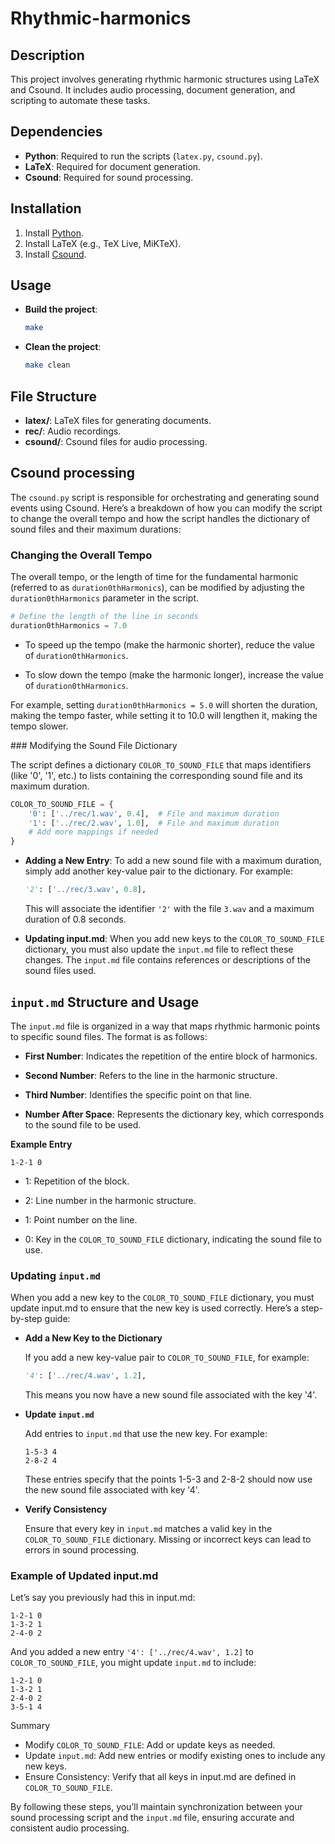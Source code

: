 # Rhythmic-harmonics

## Description
This project involves generating rhythmic harmonic structures using LaTeX and Csound. It includes audio processing, document generation, and scripting to automate these tasks.

## Dependencies
- **Python**: Required to run the scripts (`latex.py`, `csound.py`).
- **LaTeX**: Required for document generation.
- **Csound**: Required for sound processing.

## Installation
1. Install [Python](https://www.python.org/downloads/).
2. Install LaTeX (e.g., TeX Live, MiKTeX).
3. Install [Csound](https://csound.com/download.html).

## Usage
- **Build the project**:
  ```bash
  make
  ```

- **Clean the project**:
  ```bash
  make clean
  ```

## File Structure
- **latex/**: LaTeX files for generating documents.
- **rec/**: Audio recordings.
- **csound/**: Csound files for audio processing.

## Csound processing

The `csound.py` script is responsible for orchestrating and generating sound events using Csound. 
Here’s a breakdown of how you can modify the script to change the overall tempo and how the script handles the dictionary of sound files and their maximum durations:

### Changing the Overall Tempo

The overall tempo, or the length of time for the fundamental harmonic (referred to as `duration0thHarmonics`), can be modified by adjusting the `duration0thHarmonics` parameter in the script.

```python
# Define the length of the line in seconds
duration0thHarmonics = 7.0
```

- To speed up the tempo (make the harmonic shorter), reduce the value of `duration0thHarmonics`.

- To slow down the tempo (make the harmonic longer), increase the value of `duration0thHarmonics`.

For example, setting `duration0thHarmonics = 5.0` will shorten the duration, making the tempo faster, while setting it to 10.0 will lengthen it, making the tempo slower.

### Modifying the Sound File Dictionary

The script defines a dictionary `COLOR_TO_SOUND_FILE` that maps identifiers (like '0', '1', etc.) to lists containing the corresponding sound file and its maximum duration.

```python
COLOR_TO_SOUND_FILE = {
    '0': ['../rec/1.wav', 0.4],  # File and maximum duration
    '1': ['../rec/2.wav', 1.0],  # File and maximum duration
    # Add more mappings if needed
}
```

- **Adding a New Entry**: To add a new sound file with a maximum duration, simply add another key-value pair to the dictionary. For example:

    ```python
    '2': ['../rec/3.wav', 0.8],
    ```

    This will associate the identifier `'2'` with the file `3.wav` and a maximum duration of 0.8 seconds.

- **Updating input.md**: When you add new keys to the `COLOR_TO_SOUND_FILE` dictionary, you must also update the `input.md` file to reflect these changes. The `input.md` file contains references or descriptions of the sound files used.

## `input.md` Structure and Usage

The `input.md` file is organized in a way that maps rhythmic harmonic points to specific sound files. The format is as follows:

- **First Number**: Indicates the repetition of the entire block of harmonics.

- **Second Number**: Refers to the line in the harmonic structure.

- **Third Number**: Identifies the specific point on that line.

- **Number After Space**: Represents the dictionary key, which corresponds to the sound file to be used.

**Example Entry**

```
1-2-1 0
```

- 1: Repetition of the block.

- 2: Line number in the harmonic structure.

- 1: Point number on the line.

- 0: Key in the `COLOR_TO_SOUND_FILE` dictionary, indicating the sound file to use.

### Updating `input.md`

When you add a new key to the `COLOR_TO_SOUND_FILE` dictionary, you must update input.md to ensure that the new key is used correctly. Here’s a step-by-step guide:

- **Add a New Key to the Dictionary**

    If you add a new key-value pair to `COLOR_TO_SOUND_FILE`, for example:

    ```python
    '4': ['../rec/4.wav', 1.2],
    ```

    This means you now have a new sound file associated with the key '4'.

- **Update `input.md`**

    Add entries to `input.md` that use the new key. For example:
    
    ```
    1-5-3 4
    2-8-2 4
    ```

    These entries specify that the points 1-5-3 and 2-8-2 should now use the new sound file associated with key '4'.

- **Verify Consistency**

    Ensure that every key in `input.md` matches a valid key in the `COLOR_TO_SOUND_FILE` dictionary. Missing or incorrect keys can lead to errors in sound processing.

### Example of Updated input.md

Let’s say you previously had this in input.md:

```
1-2-1 0
1-3-2 1
2-4-0 2
```

And you added a new entry `'4': ['../rec/4.wav', 1.2]` to `COLOR_TO_SOUND_FILE`, you might update `input.md` to include:

```
1-2-1 0
1-3-2 1
2-4-0 2
3-5-1 4
```

Summary
- Modify `COLOR_TO_SOUND_FILE`: Add or update keys as needed.
- Update `input.md`: Add new entries or modify existing ones to include any new keys.
- Ensure Consistency: Verify that all keys in input.md are defined in `COLOR_TO_SOUND_FILE`.

By following these steps, you’ll maintain synchronization between your sound processing script and the `input.md` file, ensuring accurate and consistent audio processing.








